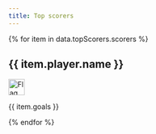 ```yaml
---
title: Top scorers
---
```


{% for item in data.topScorers.scorers %}
<section class="day-wrapper">
  <h2>{{ item.player.name }}</h2>
  <img src="{{ item.team.crest }}" alt="Flag of {{ item.team.name }}" width="32" />
  <p>{{ item.goals }}</p>
</section>
{% endfor %}